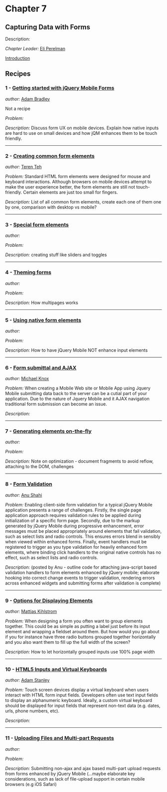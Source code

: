 # Chapter 7

## Capturing Data with Forms

Description: 

*Chapter Leader:* <a href="mailto:eli@eliperelman.com">Eli Perelman</a>

<a href="/jquerymobilecookbook/book/blob/master/7-capturing-data-with-forms/introduction.adoc">Introduction</a>

## Recipes

### 1 - <a href="/jquerymobilecookbook/book/blob/master/7-capturing-data-with-forms/recipe-1.adoc">Getting started with jQuery Mobile Forms</a>
*author:* <a href="mailto:adambradley25@gmail.com">Adam Bradley</a>

Not a recipe

*Problem:* 

*Description:* Discuss form UX on mobile devices. Explain how native inputs are hard to use on small devices and how jQM enhances them to be touch friendly.

---

### 2 - <a href="/jquerymobilecookbook/book/blob/master/7-capturing-data-with-forms/recipe-2.adoc">Creating common form elements</a>
*author:* <a href="mailto:teren@tixocloud.com">Teren Teh</a>

*Problem:* Standard HTML form elements were designed for mouse and keyboard interactions. Although browsers on mobile devices attempt to make the user experience better, the form elements are still not touch-friendly. Certain elements are just too small for fingers.

*Description:* List of all common form elements, create each one of them one by one, comparison with desktop vs mobile?

---

### 3 - <a href="/jquerymobilecookbook/book/blob/master/7-capturing-data-with-forms/recipe-3.adoc">Special form elements</a>
*author:* <a href="mailto:"></a>

*Problem:* 

*Description:* creating stuff like sliders and toggles

---

### 4 - <a href="/jquerymobilecookbook/book/blob/master/7-capturing-data-with-forms/recipe-4.adoc">Theming forms</a>
*author:* <a href="mailto:"></a>

*Problem:* 

*Description:* How multipages works

---

### 5 - <a href="/jquerymobilecookbook/book/blob/master/7-capturing-data-with-forms/recipe-5.adoc">Using native form elements</a>
*author:* <a href="mailto:"></a>

*Problem:* 

*Description:* How to have jQuery Mobile NOT enhance input elements

---

### 6 - <a href="/jquerymobilecookbook/book/blob/master/7-capturing-data-with-forms/recipe-6.adoc">Form submittal and AJAX</a>
*author:* <a href="mailto:webdpro@gmail.com">Michael Knox</a>

*Problem:* When creating a Mobile Web site or Mobile App using Jquery Mobile submitting data back to the server can be a cutial part of your application. Due to the nature of Jquery Mobile and it AJAX navigation traditional form submission can become an issue. 

*Description:* 

---

### 7 - <a href="/jquerymobilecookbook/book/blob/master/7-capturing-data-with-forms/recipe-7.adoc">Generating elements on-the-fly</a>
*author:* <a href="mailto:"></a>

*Problem:* 

*Description:* Note on optimization - document fragments to avoid reflow, attaching to the DOM, challenges

---

### 8 - <a href="/jquerymobilecookbook/book/blob/master/7-capturing-data-with-forms/recipe-8.adoc">Form Validation</a>
*author:* <a href="mailto:anu.shahi@gmail.com">Anu Shahi</a>

*Problem:* Enabling client-side form validation for a typical jQuery Mobile application presents a range of challenges. Firstly, the single page application approach requires validation rules to be applied during initialization of a specific form page. Secondly, due to the markup generated by jQuery Mobile during progressive enhancement, error messages must be placed appropriately around elements that fail validation, such as select lists and radio controls. This ensures errors blend in sensibly when viewed within enhanced forms. Finally, event handlers must be registered to trigger as you type validation for heavily enhanced form elements, where binding click handlers to the original native controls has no effect, such as select lists and radio controls.

*Description:*  (posted by Anu - outline code for attaching java-script based validation handlers to form elements enhanced by jQuery mobile; elaborate hooking into correct change events to trigger validation, rendering errors across enhanced widgets and submitting forms after validation is complete)    

---

### 9 - <a href="/jquerymobilecookbook/book/blob/master/7-capturing-data-with-forms/recipe-9.adoc">Options for Displaying Elements</a>
*author:* <a href="mailto:mattias@kihlstrom.com">Mattias Kihlstrom</a>

*Problem:* When designing a form you often want to group elements together. This could be as simple as putting a label just before its input element and wrapping a fieldset around them. But how would you go about if you for instance have three radio buttons grouped together horizontally and you also want them to fill up the full width of the screen?

*Description:* How to let horizontally grouped inputs use 100% page width

---

### 10 - <a href="/jquerymobilecookbook/book/blob/master/7-capturing-data-with-forms/recipe-10.adoc">HTML5 Inputs and Virtual Keyboards</a>
*author:* <a href="mailto:astanley@rim.com">Adam Stanley</a>

*Problem:* Touch screen devices display a virtual keyboard when users interact with HTML form input fields. Developers often use text input fields to display an alphanumeric keyboard.  Ideally, a custom virtual keyboard should be displayed for input fields that represent non-text data (e.g. dates, urls, phone numbers, etc).

*Description:* 

---

### 11 - <a href="/jquerymobilecookbook/book/blob/master/7-capturing-data-with-forms/recipe-11.adoc">Uploading Files and Multi-part Requests</a>
*author:* <a href="mailto:"></a>

*Problem:* 

*Description:* Submitting non-ajax and ajax based multi-part upload requests from forms enhanced by jQuery Mobile (...maybe elaborate key considerations, such as lack of file-upload support in certain mobile browsers (e.g iOS Safari)   

